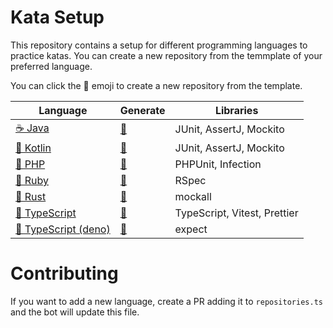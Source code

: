 # Kata Setup

<!-- This file is generated by src/generate.ts -->
<!-- Do not edit this file manually -->

This repository contains a setup for different programming languages to practice katas.
You can create a new repository from the temmplate of your preferred language.

You can click the 🚀 emoji to create a new repository from the template.

| Language | Generate | Libraries |
| --- | --- | --- |
| [☕ Java](https://github.com/AgileCraftsmanshipCanarias/kata-setup-java) | [🚀](https://github.com/AgileCraftsmanshipCanarias/kata-setup-java/generate) | JUnit, AssertJ, Mockito |
| [🧩 Kotlin](https://github.com/AgileCraftsmanshipCanarias/kata-setup-kotlin) | [🚀](https://github.com/AgileCraftsmanshipCanarias/kata-setup-kotlin/generate) | JUnit, AssertJ, Mockito |
| [🐘 PHP](https://github.com/AgileCraftsmanshipCanarias/kata-setup-php) | [🚀](https://github.com/AgileCraftsmanshipCanarias/kata-setup-php/generate) | PHPUnit, Infection |
| [💎 Ruby](https://github.com/AgileCraftsmanshipCanarias/kata-setup-ruby) | [🚀](https://github.com/AgileCraftsmanshipCanarias/kata-setup-ruby/generate) | RSpec |
| [🦀 Rust](https://github.com/AgileCraftsmanshipCanarias/kata-setup-rust) | [🚀](https://github.com/AgileCraftsmanshipCanarias/kata-setup-rust/generate) | mockall |
| [💬 TypeScript](https://github.com/AgileCraftsmanshipCanarias/kata-setup-typescript) | [🚀](https://github.com/AgileCraftsmanshipCanarias/kata-setup-typescript/generate) | TypeScript, Vitest, Prettier |
| [🦕 TypeScript (deno)](https://github.com/AgileCraftsmanshipCanarias/kata-setup-typescript-deno) | [🚀](https://github.com/AgileCraftsmanshipCanarias/kata-setup-typescript-deno/generate) | expect |

# Contributing

If you want to add a new language, create a PR adding it to `repositories.ts` and the bot will update this file.


